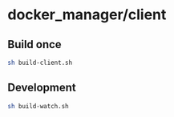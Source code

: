 # docker_manager/client


## Build once
```sh
sh build-client.sh
```

## Development
```sh
sh build-watch.sh
```
